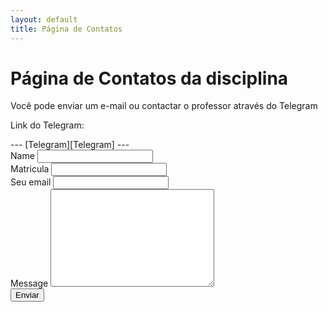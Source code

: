 ```yaml
---
layout: default
title: Página de Contatos
---
```


<div id="contato">
  <h1 class="pageTitle">Página de Contatos da disciplina</h1>
  <div class="contatoContent">
    <p class="intro">Você pode enviar um e-mail ou contactar o professor através do Telegram</p>
    <p>Link do Telegram:</p>
---
[Telegram][Telegram]
---
  </div>
  <form method="POST" action="https://formspree.io/ufv.florestal.maf105@gmail.com">
    <label for="name">Name</label>
    <input type="text" id="name" name="Nome" class="full-width"><br>
    <label for="matricula">Matricula</label>
    <input type="text" id="matricula" name="Matricula" class="full-width"><br>
    <label for="email">Seu email</label>
    <input type="email" id="email" name="_replyto" class="full-width"><br>
    <label for="message">Message</label>
    <textarea name="message" id="Messagem" cols="30" rows="10" class="full-width"></textarea><br>
    <input type="submit" value="Enviar" class="button">
  </form>
</div>

[Telegram]:    https://t.me/joinchat/AAAAAEa_QXCd0Ws4Vslqrg
